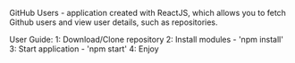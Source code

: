 GitHub Users - application created with ReactJS, which allows you to fetch Github users and view user details, such as repositories.

User Guide:
    1: Download/Clone repository
    2: Install modules - 'npm install'
    3: Start application - 'npm start'
    4: Enjoy